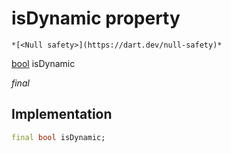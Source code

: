 


# isDynamic property




    *[<Null safety>](https://dart.dev/null-safety)*


[bool](https://api.flutter.dev/flutter/dart-core/bool-class.html) isDynamic
  
_final_






## Implementation

```dart
final bool isDynamic;


```







